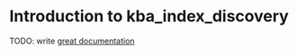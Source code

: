 # Introduction to kba_index_discovery

TODO: write [great documentation](http://jacobian.org/writing/what-to-write/)
